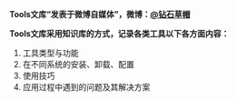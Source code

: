 **Tools文库“发表于微博自媒体”，微博：[@钻石草帽](https://weibo.com/strawhatchan)**

**Tools文库采用知识库的方式，记录各类工具以下各方面内容：**

1. 工具类型与功能
2. 在不同系统的安装、卸载、配置
3. 使用技巧
4. 应用过程中遇到的问题及其解决方案
